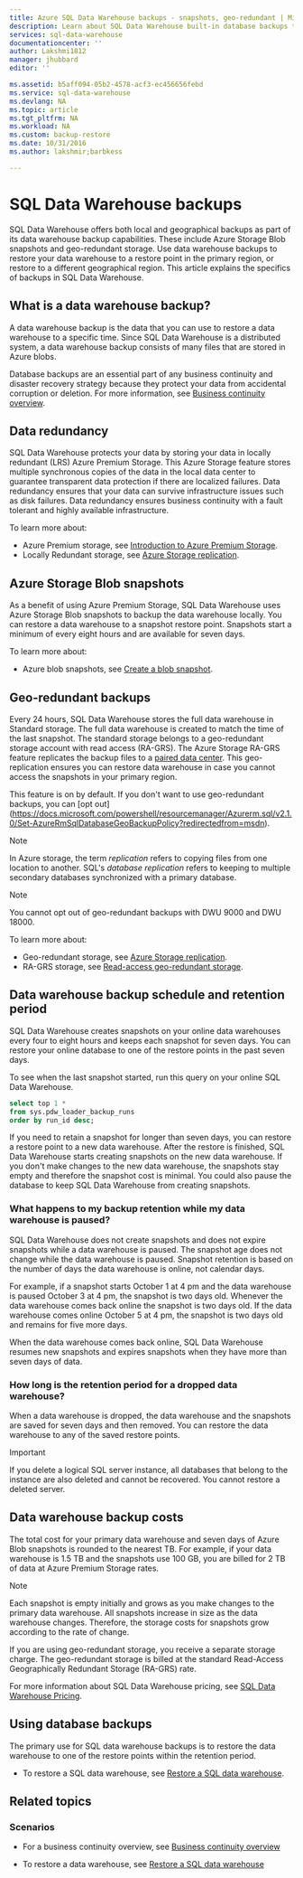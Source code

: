 ```yaml
---
title: Azure SQL Data Warehouse backups - snapshots, geo-redundant | Microsoft Docs
description: Learn about SQL Data Warehouse built-in database backups that enable you to restore an Azure SQL Data Warehouse to a restore point or a different geographical region.
services: sql-data-warehouse
documentationcenter: ''
author: Lakshmi1812
manager: jhubbard
editor: ''

ms.assetid: b5aff094-05b2-4578-acf3-ec456656febd
ms.service: sql-data-warehouse
ms.devlang: NA
ms.topic: article
ms.tgt_pltfrm: NA
ms.workload: NA
ms.custom: backup-restore
ms.date: 10/31/2016
ms.author: lakshmir;barbkess

---
```

# SQL Data Warehouse backups
SQL Data Warehouse offers both local and geographical backups as part of its data warehouse backup capabilities. These include Azure Storage Blob snapshots and geo-redundant storage. Use data warehouse backups to restore your data warehouse to a restore point in the primary region, or restore to a different geographical region. This article explains the specifics of backups in SQL Data Warehouse.

## What is a data warehouse backup?
A data warehouse backup is the data that you can use to restore a data warehouse to a specific time.  Since SQL Data Warehouse is a distributed system, a data warehouse backup consists of many files that are stored in Azure blobs. 

Database backups are an essential part of any business continuity and disaster recovery strategy because they protect your data from accidental corruption or deletion. For more information, see [Business continuity overview](../sql-database/sql-database-business-continuity.md).

## Data redundancy
SQL Data Warehouse protects your data by storing your data in locally redundant (LRS) Azure Premium Storage. This Azure Storage feature stores multiple synchronous copies of the data in the local data center to guarantee transparent data protection if there are localized failures. Data redundancy ensures that your data can survive infrastructure issues such as disk failures. Data redundancy ensures business continuity with a fault tolerant and highly available infrastructure.

To learn more about:

* Azure Premium storage, see [Introduction to Azure Premium Storage](../storage/common/storage-premium-storage.md).
* Locally Redundant storage, see [Azure Storage replication](../storage/common/storage-redundancy.md#locally-redundant-storage).

## Azure Storage Blob snapshots
As a benefit of using Azure Premium Storage, SQL Data Warehouse uses Azure Storage Blob snapshots to backup the data warehouse locally. You can restore a data warehouse to a snapshot restore point. Snapshots start a minimum of every eight hours and are available for seven days.  

To learn more about:

* Azure blob snapshots, see [Create a blob snapshot](../storage/blobs/storage-blob-snapshots.md).

## Geo-redundant backups
Every 24 hours, SQL Data Warehouse stores the full data warehouse in Standard storage. The full data warehouse is created to match the time of the last snapshot. The standard storage belongs to a geo-redundant storage account with read access (RA-GRS). The Azure Storage RA-GRS feature replicates the backup files to a [paired data center](../best-practices-availability-paired-regions.md). This geo-replication ensures you can restore data warehouse in case you cannot access the snapshots in your primary region. 

This feature is on by default. If you don't want to use geo-redundant backups, you can [opt out] (https://docs.microsoft.com/powershell/resourcemanager/Azurerm.sql/v2.1.0/Set-AzureRmSqlDatabaseGeoBackupPolicy?redirectedfrom=msdn). 

> [!NOTE]
> In Azure storage, the term *replication* refers to copying files from one location to another. SQL's *database replication* refers to keeping to multiple secondary databases synchronized with a primary database. 
> 
> 

> [!NOTE]
> You cannot opt out of geo-redundant backups with DWU 9000 and DWU 18000. 
>
> 

To learn more about:

* Geo-redundant storage, see [Azure Storage replication](../storage/common/storage-redundancy.md).
* RA-GRS storage, see [Read-access geo-redundant storage](../storage/common/storage-redundancy.md#read-access-geo-redundant-storage).

## Data warehouse backup schedule and retention period
SQL Data Warehouse creates snapshots on your online data warehouses every four to eight hours and keeps each snapshot for seven days. You can restore your online database to one of the restore points in the past seven days. 

To see when the last snapshot started, run this query on your online SQL Data Warehouse. 

```sql
select top 1 *
from sys.pdw_loader_backup_runs 
order by run_id desc;
```

If you need to retain a snapshot for longer than seven days, you can restore a restore point to a new data warehouse. After the restore is finished, SQL Data Warehouse starts creating snapshots on the new data warehouse. If you don't make changes to the new data warehouse, the snapshots stay empty and therefore the snapshot cost is minimal. You could also pause the database to keep SQL Data Warehouse from creating snapshots.

### What happens to my backup retention while my data warehouse is paused?
SQL Data Warehouse does not create snapshots and does not expire snapshots while a data warehouse is paused. The snapshot age does not change while the data warehouse is paused. Snapshot retention is based on the number of days the data warehouse is online, not calendar days.

For example, if a snapshot starts October 1 at 4 pm and the data warehouse is paused October 3 at 4 pm, the snapshot is two days old. Whenever the data warehouse comes back online the snapshot is two days old. If the data warehouse comes online October 5 at 4 pm, the snapshot is two days old and remains for five more days.

When the data warehouse comes back online, SQL Data Warehouse resumes new snapshots and expires snapshots when they have more than seven days of data.

### How long is the retention period for a dropped data warehouse?
When a data warehouse is dropped, the data warehouse and the snapshots are saved for seven days and then removed. You can restore the data warehouse to any of the saved restore points.

> [!IMPORTANT]
> If you delete a logical SQL server instance, all databases that belong to the instance are also deleted and cannot be recovered. You cannot restore a deleted server.
> 
> 

## Data warehouse backup costs
The total cost for your primary data warehouse and seven days of Azure Blob snapshots is rounded to the nearest TB. For example, if your data warehouse is 1.5 TB and the snapshots use 100 GB, you are billed for 2 TB of data at Azure Premium Storage rates. 

> [!NOTE]
> Each snapshot is empty initially and grows as you make changes to the primary data warehouse. All snapshots increase in size as the data warehouse changes. Therefore, the storage costs for snapshots grow according to the rate of change.
> 
> 

If you are using geo-redundant storage, you receive a separate storage charge. The geo-redundant storage is billed at the standard Read-Access Geographically Redundant Storage (RA-GRS) rate.

For more information about SQL Data Warehouse pricing, see [SQL Data Warehouse Pricing](https://azure.microsoft.com/pricing/details/sql-data-warehouse/).

## Using database backups
The primary use for SQL data warehouse backups is to restore the data warehouse to one of the restore points within the retention period.  

* To restore a SQL data warehouse, see [Restore a SQL data warehouse](sql-data-warehouse-restore-database-overview.md).

## Related topics
### Scenarios
* For a business continuity overview, see [Business continuity overview](../sql-database/sql-database-business-continuity.md)

<!-- ### Tasks -->

* To restore a data warehouse, see [Restore a SQL data warehouse](sql-data-warehouse-restore-database-overview.md)

<!-- ### Tutorials -->

